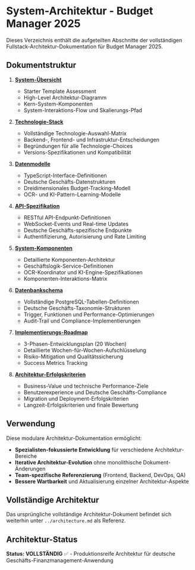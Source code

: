 # System-Architektur - Budget Manager 2025

Dieses Verzeichnis enthält die aufgeteilten Abschnitte der vollständigen Fullstack-Architektur-Dokumentation für Budget Manager 2025.

## Dokumentstruktur

1. **[System-Übersicht](01-system-overview.md)**
   - Starter Template Assessment
   - High-Level Architektur-Diagramm
   - Kern-System-Komponenten
   - System-Interaktions-Flow und Skalierungs-Pfad

2. **[Technologie-Stack](02-technology-stack.md)**
   - Vollständige Technologie-Auswahl-Matrix
   - Backend-, Frontend- und Infrastruktur-Entscheidungen
   - Begründungen für alle Technologie-Choices
   - Versions-Spezifikationen und Kompatibilität

3. **[Datenmodelle](03-data-models.md)**
   - TypeScript-Interface-Definitionen
   - Deutsche Geschäfts-Datenstrukturen
   - Dreidimensionales Budget-Tracking-Modell
   - OCR- und KI-Pattern-Learning-Modelle

4. **[API-Spezifikation](04-api-specification.md)**
   - RESTful API-Endpunkt-Definitionen
   - WebSocket-Events und Real-time Updates
   - Deutsche Geschäfts-spezifische Endpunkte
   - Authentifizierung, Autorisierung und Rate Limiting

5. **[System-Komponenten](05-system-components.md)**
   - Detaillierte Komponenten-Architektur
   - Geschäftslogik-Service-Definitionen
   - OCR-Koordinator und KI-Engine-Spezifikationen
   - Komponenten-Interaktions-Matrix

6. **[Datenbankschema](06-database-schema.md)**
   - Vollständige PostgreSQL-Tabellen-Definitionen
   - Deutsche Geschäfts-Taxonomie-Strukturen
   - Trigger, Funktionen und Performance-Optimierungen
   - Audit-Trail und Compliance-Implementierungen

7. **[Implementierungs-Roadmap](07-implementation-roadmap.md)**
   - 3-Phasen-Entwicklungsplan (20 Wochen)
   - Detaillierte Wochen-für-Wochen-Aufschlüsselung
   - Risiko-Mitigation und Qualitätssicherung
   - Success Metrics Tracking

8. **[Architektur-Erfolgskriterien](08-success-criteria.md)**
   - Business-Value und technische Performance-Ziele
   - Benutzerexperience und Deutsche Geschäfts-Compliance
   - Migration und Deployment-Erfolgskriterien
   - Langzeit-Erfolgskriterien und finale Bewertung

## Verwendung

Diese modulare Architektur-Dokumentation ermöglicht:
- **Spezialisten-fokussierte Entwicklung** für verschiedene Architektur-Bereiche
- **Iterative Architektur-Evolution** ohne monolithische Dokument-Änderungen  
- **Team-spezifische Referenzierung** (Frontend, Backend, DevOps, QA)
- **Bessere Wartbarkeit** und Aktualisierung einzelner Architektur-Aspekte

## Vollständige Architektur

Das ursprüngliche vollständige Architektur-Dokument befindet sich weiterhin unter `../architecture.md` als Referenz.

## Architektur-Status

**Status: VOLLSTÄNDIG** ✅ - Produktionsreife Architektur für deutsche Geschäfts-Finanzmanagement-Anwendung